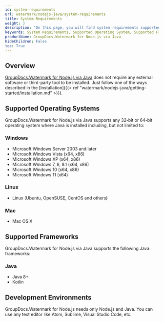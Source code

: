 ```yaml
---
id: system-requirements
url: watermark/nodejs-java/system-requirements
title: System Requirements
weight: 3
description: "On this page, you will find system requirements supported platforms, development environments. GroupDocs.Watermark for Node.js via Java does not require any external software or third party tool to be installed."
keywords: System Requirements, Supported Operating System, Supported Frameworks
productName: GroupDocs.Watermark for Node.js via Java
hideChildren: False
toc: True
---
```


## Overview

[GroupDocs.Watermark for Node.js via Java](https://products.groupdocs.com/watermark/nodejs-java) does not require any external software or third-party tool to be installed. Just follow one of the ways described in the [Installation]({{< ref "watermark/nodejs-java/getting-started/installation.md" >}}).

## Supported Operating Systems

GroupDocs.Watermark for Node.js via Java supports any 32-bit or 64-bit operating system where Java is installed including, but not limited to:

### Windows

- Microsoft Windows Server 2003 and later
- Microsoft Windows Vista (x64, x86)
- Microsoft Windows XP (x64, x86)
- Microsoft Windows 7, 8, 8.1 (x64, x86)
- Microsoft Windows 10 (x64, x86)
- Microsoft Windows 11 (x64)

### Linux

- Linux (Ubuntu, OpenSUSE, CentOS and others)

### Mac

- Mac OS X

## Supported Frameworks

GroupDocs.Watermark for Node.js via Java supports the following Java frameworks:

### Java
- Java 8+
- Kotlin

## Development Environments

GroupDocs.Watermark for Node.js needs only Node.js and Java. You can use any text editor like Atom, Sublime, Visual Studio Code, etc.
